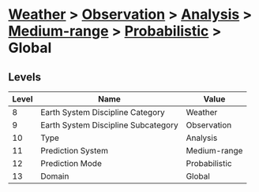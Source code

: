 # [Weather](../../../../..) > [Observation](../../../..) > [Analysis](../../..) > [Medium-range](../..) > [Probabilistic](..) > Global

## Levels

| Level | Name | Value |
|-----|-----|-----|
| 8 | Earth System Discipline Category | Weather |
| 9 | Earth System Discipline Subcategory | Observation |
| 10 | Type | Analysis |
| 11 | Prediction System | Medium-range |
| 12 | Prediction Mode | Probabilistic |
| 13 | Domain | Global |

